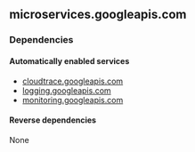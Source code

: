 ## microservices.googleapis.com

### Dependencies

#### Automatically enabled services

* [cloudtrace.googleapis.com](../cloudtrace.googleapis.com/)
* [logging.googleapis.com](../logging.googleapis.com/)
* [monitoring.googleapis.com](../monitoring.googleapis.com/)

#### Reverse dependencies

None
